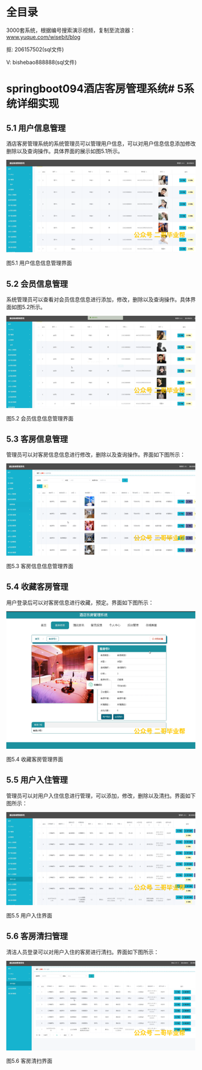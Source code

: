 # 全目录

3000套系统，根据编号搜索演示视频，复制至流浪器：www.yuque.com/wisebit/blog


<p>抠: 206157502(sql文件)</p>
<p>V: bishebao888888(sql文件)</p>


# springboot094酒店客房管理系统# 5系统详细实现
## 5.1 用户信息管理
酒店客房管理系统的系统管理员可以管理用户信息，可以对用户信息信息添加修改删除以及查询操作。具体界面的展示如图5.1所示。

![](/md/blog.010.png)

图5.1 用户信息信息管理界面
## 5.2 会员信息管理
系统管理员可以查看对会员信息信息进行添加，修改，删除以及查询操作。具体界面如图5.2所示。

![](/md/blog.011.png)

图5.2 会员信息信息管理界面
## 5.3 客房信息管理
管理员可以对客房信息信息进行修改，删除以及查询操作。界面如下图所示：

![](/md/blog.012.png)

图5.3 客房信息信息管理界面
## 5.4 收藏客房管理
用户登录后可以对客房信息进行收藏，预定。界面如下图所示：

![](/md/blog.013.png)

图5.4 收藏客房管理界面

## 5.5 用户入住管理
管理员可以对用户入住信息进行管理，可以添加，修改，删除以及清扫。界面如下图所示：

![](/md/blog.014.png)

图5.5 用户入住界面
## 5.6 客房清扫管理
清洁人员登录可以对用户入住的客房进行清扫。界面如下图所示：

![](/md/blog.015.png)

图5.6 客房清扫界面













